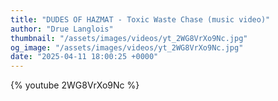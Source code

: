 ```yaml
---
title: "DUDES OF HAZMAT - Toxic Waste Chase (music video)"
author: "Drue Langlois"
thumbnail: "/assets/images/videos/yt_2WG8VrXo9Nc.jpg"
og_image: "/assets/images/videos/yt_2WG8VrXo9Nc.jpg"
date: "2025-04-11 18:00:25 +0000"
---
```


{% youtube 2WG8VrXo9Nc %}